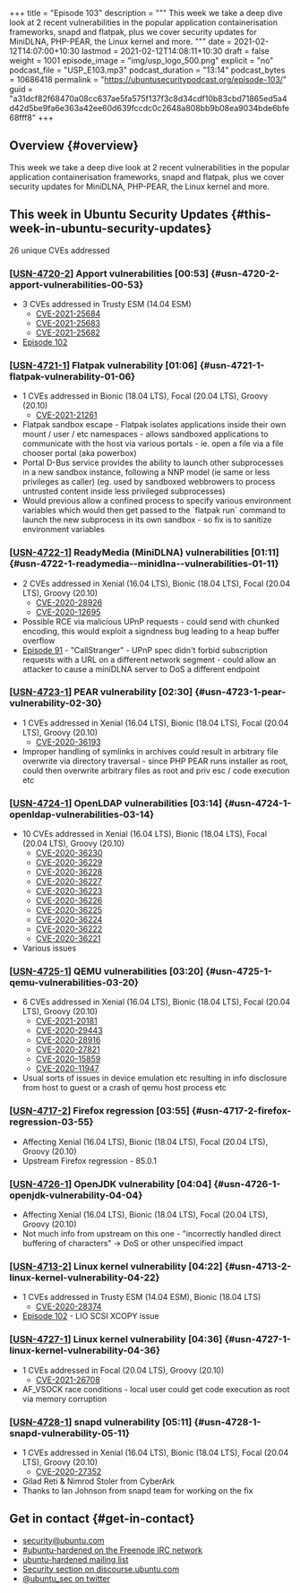 +++
title = "Episode 103"
description = """
  This week we take a deep dive look at 2 recent vulnerabilities in the
  popular application containerisation frameworks, snapd and flatpak, plus we
  cover security updates for MiniDLNA, PHP-PEAR, the Linux kernel and more.
  """
date = 2021-02-12T14:07:00+10:30
lastmod = 2021-02-12T14:08:11+10:30
draft = false
weight = 1001
episode_image = "img/usp_logo_500.png"
explicit = "no"
podcast_file = "USP_E103.mp3"
podcast_duration = "13:14"
podcast_bytes = 10686418
permalink = "https://ubuntusecuritypodcast.org/episode-103/"
guid = "a31dcf82f68470a08cc637ae5fa575f137f3c8d34cdf10b83cbd71865ed5a4d42d5be9fa6e363a42ee60d639fccdc0c2648a808bb9b08ea9034bde6bfe68fff8"
+++

## Overview {#overview}

This week we take a deep dive look at 2 recent vulnerabilities in the
popular application containerisation frameworks, snapd and flatpak, plus we
cover security updates for MiniDLNA, PHP-PEAR, the Linux kernel and more.


## This week in Ubuntu Security Updates {#this-week-in-ubuntu-security-updates}

26 unique CVEs addressed


### [[USN-4720-2](https://ubuntu.com/security/notices/USN-4720-2)] Apport vulnerabilities [00:53] {#usn-4720-2-apport-vulnerabilities-00-53}

-   3 CVEs addressed in Trusty ESM (14.04 ESM)
    -   [CVE-2021-25684](https://ubuntu.com/security/CVE-2021-25684) <!-- medium -->
    -   [CVE-2021-25683](https://ubuntu.com/security/CVE-2021-25683) <!-- medium -->
    -   [CVE-2021-25682](https://ubuntu.com/security/CVE-2021-25682) <!-- medium -->
-   [Episode 102](https://ubuntusecuritypodcast.org/episode-102/)


### [[USN-4721-1](https://ubuntu.com/security/notices/USN-4721-1)] Flatpak vulnerability [01:06] {#usn-4721-1-flatpak-vulnerability-01-06}

-   1 CVEs addressed in Bionic (18.04 LTS), Focal (20.04 LTS), Groovy (20.10)
    -   [CVE-2021-21261](https://ubuntu.com/security/CVE-2021-21261) <!-- medium -->
-   Flatpak sandbox escape - Flatpak isolates applications inside their own
    mount / user / etc namespaces - allows sandboxed applications to
    communicate with the host via various portals - ie. open a file via a
    file chooser portal (aka powerbox)
-   Portal D-Bus service provides the ability to launch other subprocesses in
    a new sandbox instance, following a NNP model (ie same or less privileges
    as caller) (eg. used by sandboxed webbrowers to process untrusted content
    inside less privileged subprocesses)
-   Would previous allow a confined process to specify various environment
    variables which would then get passed to the \`flatpak run\` command to
    launch the new subprocess in its own sandbox - so fix is to sanitize
    environment variables


### [[USN-4722-1](https://ubuntu.com/security/notices/USN-4722-1)] ReadyMedia (MiniDLNA) vulnerabilities [01:11] {#usn-4722-1-readymedia--minidlna--vulnerabilities-01-11}

-   2 CVEs addressed in Xenial (16.04 LTS), Bionic (18.04 LTS), Focal (20.04 LTS), Groovy (20.10)
    -   [CVE-2020-28926](https://ubuntu.com/security/CVE-2020-28926) <!-- medium -->
    -   [CVE-2020-12695](https://ubuntu.com/security/CVE-2020-12695) <!-- medium -->
-   Possible RCE via malicious UPnP requests - could send with chunked
    encoding, this would exploit a signdness bug leading to a heap buffer
    overflow
-   [Episode 91](https://ubuntusecuritypodcast.org/episode-91/) - "CallStranger" - UPnP spec didn't forbid subscription
    requests with a URL on a different network segment - could allow an
    attacker to cause a miniDLNA server to DoS a different endpoint


### [[USN-4723-1](https://ubuntu.com/security/notices/USN-4723-1)] PEAR vulnerability [02:30] {#usn-4723-1-pear-vulnerability-02-30}

-   1 CVEs addressed in Xenial (16.04 LTS), Bionic (18.04 LTS), Focal (20.04 LTS), Groovy (20.10)
    -   [CVE-2020-36193](https://ubuntu.com/security/CVE-2020-36193) <!-- medium -->
-   Improper handling of symlinks in archives could result in arbitrary file
    overwrite via directory traversal - since PHP PEAR runs installer as
    root, could then overwrite arbitrary files as root and priv esc / code
    execution etc


### [[USN-4724-1](https://ubuntu.com/security/notices/USN-4724-1)] OpenLDAP vulnerabilities [03:14] {#usn-4724-1-openldap-vulnerabilities-03-14}

-   10 CVEs addressed in Xenial (16.04 LTS), Bionic (18.04 LTS), Focal (20.04 LTS), Groovy (20.10)
    -   [CVE-2020-36230](https://ubuntu.com/security/CVE-2020-36230) <!-- medium -->
    -   [CVE-2020-36229](https://ubuntu.com/security/CVE-2020-36229) <!-- medium -->
    -   [CVE-2020-36228](https://ubuntu.com/security/CVE-2020-36228) <!-- medium -->
    -   [CVE-2020-36227](https://ubuntu.com/security/CVE-2020-36227) <!-- medium -->
    -   [CVE-2020-36223](https://ubuntu.com/security/CVE-2020-36223) <!-- medium -->
    -   [CVE-2020-36226](https://ubuntu.com/security/CVE-2020-36226) <!-- medium -->
    -   [CVE-2020-36225](https://ubuntu.com/security/CVE-2020-36225) <!-- medium -->
    -   [CVE-2020-36224](https://ubuntu.com/security/CVE-2020-36224) <!-- medium -->
    -   [CVE-2020-36222](https://ubuntu.com/security/CVE-2020-36222) <!-- medium -->
    -   [CVE-2020-36221](https://ubuntu.com/security/CVE-2020-36221) <!-- medium -->
-   Various issues


### [[USN-4725-1](https://ubuntu.com/security/notices/USN-4725-1)] QEMU vulnerabilities [03:20] {#usn-4725-1-qemu-vulnerabilities-03-20}

-   6 CVEs addressed in Xenial (16.04 LTS), Bionic (18.04 LTS), Focal (20.04 LTS), Groovy (20.10)
    -   [CVE-2021-20181](https://ubuntu.com/security/CVE-2021-20181) <!-- medium -->
    -   [CVE-2020-29443](https://ubuntu.com/security/CVE-2020-29443) <!-- medium -->
    -   [CVE-2020-28916](https://ubuntu.com/security/CVE-2020-28916) <!-- medium -->
    -   [CVE-2020-27821](https://ubuntu.com/security/CVE-2020-27821) <!-- medium -->
    -   [CVE-2020-15859](https://ubuntu.com/security/CVE-2020-15859) <!-- medium -->
    -   [CVE-2020-11947](https://ubuntu.com/security/CVE-2020-11947) <!-- medium -->
-   Usual sorts of issues in device emulation etc resulting in info
    disclosure from host to guest or a crash of qemu host process etc


### [[USN-4717-2](https://ubuntu.com/security/notices/USN-4717-2)] Firefox regression [03:55] {#usn-4717-2-firefox-regression-03-55}

-   Affecting Xenial (16.04 LTS), Bionic (18.04 LTS), Focal (20.04 LTS), Groovy (20.10)
-   Upstream Firefox regression - 85.0.1


### [[USN-4726-1](https://ubuntu.com/security/notices/USN-4726-1)] OpenJDK vulnerability [04:04] {#usn-4726-1-openjdk-vulnerability-04-04}

-   Affecting Xenial (16.04 LTS), Bionic (18.04 LTS), Focal (20.04 LTS), Groovy (20.10)
-   Not much info from upstream on this one - "incorrectly handled direct
    buffering of characters" -> DoS or other unspecified impact


### [[USN-4713-2](https://ubuntu.com/security/notices/USN-4713-2)] Linux kernel vulnerability [04:22] {#usn-4713-2-linux-kernel-vulnerability-04-22}

-   1 CVEs addressed in Trusty ESM (14.04 ESM), Bionic (18.04 LTS)
    -   [CVE-2020-28374](https://ubuntu.com/security/CVE-2020-28374) <!-- high -->
-   [Episode 102](https://ubuntusecuritypodcast.org/episode-102/) - LIO SCSI XCOPY issue


### [[USN-4727-1](https://ubuntu.com/security/notices/USN-4727-1)] Linux kernel vulnerability [04:36] {#usn-4727-1-linux-kernel-vulnerability-04-36}

-   1 CVEs addressed in Focal (20.04 LTS), Groovy (20.10)
    -   [CVE-2021-26708](https://ubuntu.com/security/CVE-2021-26708) <!-- high -->
-   AF\_VSOCK race conditions - local user could get code execution as root via memory corruption


### [[USN-4728-1](https://ubuntu.com/security/notices/USN-4728-1)] snapd vulnerability [05:11] {#usn-4728-1-snapd-vulnerability-05-11}

-   1 CVEs addressed in Xenial (16.04 LTS), Bionic (18.04 LTS), Focal (20.04 LTS), Groovy (20.10)
    -   [CVE-2020-27352](https://ubuntu.com/security/CVE-2020-27352) <!-- high -->
-   Gilad Reti & Nimrod Stoler from CyberArk
-   Thanks to Ian Johnson from snapd team for working on the fix


## Get in contact {#get-in-contact}

-   [security@ubuntu.com](mailto:security@ubuntu.com)
-   [#ubuntu-hardened on the Freenode IRC network](http://webchat.freenode.net/#ubuntu-hardened)
-   [ubuntu-hardened mailing list](https://lists.ubuntu.com/mailman/listinfo/ubuntu-hardened)
-   [Security section on discourse.ubuntu.com](https://discourse.ubuntu.com/c/security)
-   [@ubuntu\_sec on twitter](https://twitter.com/ubuntu%5Fsec)
